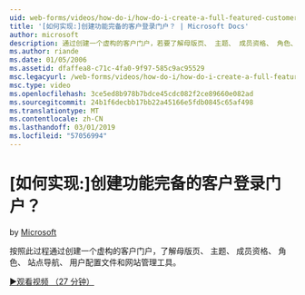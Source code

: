 ```yaml
---
uid: web-forms/videos/how-do-i/how-do-i-create-a-full-featured-customer-login-portal
title: '[如何实现:]创建功能完备的客户登录门户？ | Microsoft Docs'
author: microsoft
description: 通过创建一个虚构的客户门户，若要了解母版页、 主题、 成员资格、 角色、 站点导航、 用户配置文件，跟着介绍一起操作和...
ms.author: riande
ms.date: 01/05/2006
ms.assetid: dfaffea8-c71c-4fa0-9f97-585c9ac95529
msc.legacyurl: /web-forms/videos/how-do-i/how-do-i-create-a-full-featured-customer-login-portal
msc.type: video
ms.openlocfilehash: 3ce5ed8b978b7bdce45cdc082f2ce89660e082ad
ms.sourcegitcommit: 24b1f6decbb17bb22a45166e5fdb0845c65af498
ms.translationtype: MT
ms.contentlocale: zh-CN
ms.lasthandoff: 03/01/2019
ms.locfileid: "57056994"
---
```

<a name="how-do-i-create-a-full-featured-customer-login-portal"></a>[如何实现:]创建功能完备的客户登录门户？
====================
by [Microsoft](https://github.com/microsoft)

按照此过程通过创建一个虚构的客户门户，了解母版页、 主题、 成员资格、 角色、 站点导航、 用户配置文件和网站管理工具。

[&#9654;观看视频 （27 分钟）](https://channel9.msdn.com/Blogs/ASP-NET-Site-Videos/how-do-i-create-a-full-featured-customer-login-portal)
